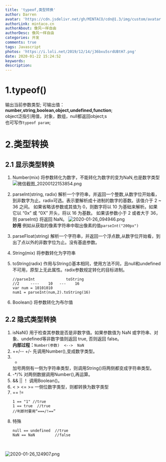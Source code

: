 ```yaml
---
title: 'typeof,类型转换'
author: Darren
avatar: 'https://cdn.jsdelivr.net/gh/MINTACO/cdn@1.3/img/custom/avatar.jpg'
authorLink: mintaco.cn
authorAbout: 像风一样自由
authorDesc: 像风一样自由
categories: 开发
comments: true
tags: Javascript
photos: 'https://i.loli.net/2019/12/14/j36bxu5srdUBtH7.png'
date: 2020-01-22 15:24:52
keywords:
description:
---
```

# 1.typeof()
输出当前参数类型; 
可输出值：**number,string,boolean,object,undefined,function**;   
object泛指引用值，对象，数组，null都返回object;s   
也可写作`typeof param`;

# 2.类型转换
## 2.1 显示类型转换
1. Number(mix)
   将参数转化为数字，不能转化为数字的变为NaN,也是数字类型
   ![微信截图_20200122153854.png](https://i.loli.net/2020/01/26/ByCzAdXE6J5tfnR.png)
2. parseInt(string, radix)
    解析一个字符串，并返回一个整数,从数字位开始看，到非数字为止。radix可选。表示要解析成十进制的数字的基数。该值介于 2 ~ 36 之间。
如果省略该参数或其值为 0，则数字将以 10 为基础来解析。如果它以 “0x” 或 “0X” 开头，将以 16 为基数。
如果该参数小于 2 或者大于 36，则 parseInt() 将返回 NaN。
![2020-01-26_094946.png](https://i.loli.net/2020/01/26/Hr6OqKi9bWUvZQC.png)       
**妙用**
例如从获取的像素字符串中取出像素的值`parseInt("200px")`
3. parseFloat(string)
   解析一个字符串，并返回一个浮点数,从数字位开始看，到出了点以外的非数字位为止。没有基底参数。

4. String(mix)
   将参数转化为字符串
5. toString(radix)
   作用与String()基本相同，使用方法不同，且null和undefined不可用，原型上无此属性。radix参数规定转化的目标进制。
   ```
   //parseInt              toString
   //2     ----    10   ---    16
   var num = 10101010
   num1 = parseInt(num,2).toString(16) 
   ```
6. Boolean()
   将参数转化为布尔值

## 2.2 隐式类型转换
1. isNaN()
   用于检查其参数是否是非数字值。如果参数值为 NaN 或字符串、对象、undefined等非数字值则返回 true, 否则返回 false。   
   **内部过程：**`Number(参数)  <-->  NaN`
2. ++/--    +/-
   先调用Number(),变成数字类型。
3. +
   加号两侧有一侧为字符串类型，则调用String()将两侧都变成字符串类型。
4. -*/%
   对两侧数据调用Number(),再运算。
5. && || ！
   调用Boolean()。
6. < > <= >=
   一侧位数字类型，则都转换为数字类型
7. ==  !=
   ```
   1 == "1" //true
   1 == true  //true
   //判断时要用“===/!==”
   ```
8. 特殊
   ```
   null == undefined  //true
   NaN == NaN         //false
   ```

<br/>

   ![2020-01-26_124907.png](https://i.loli.net/2020/01/26/iJdRoNYQGnDP1SV.png)

